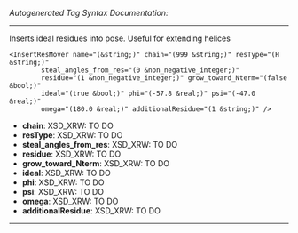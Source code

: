_Autogenerated Tag Syntax Documentation:_

---
Inserts ideal residues into pose. Useful for extending helices

```
<InsertResMover name="(&string;)" chain="(999 &string;)" resType="(H &string;)"
        steal_angles_from_res="(0 &non_negative_integer;)"
        residue="(1 &non_negative_integer;)" grow_toward_Nterm="(false &bool;)"
        ideal="(true &bool;)" phi="(-57.8 &real;)" psi="(-47.0 &real;)"
        omega="(180.0 &real;)" additionalResidue="(1 &string;)" />
```

-   **chain**: XSD_XRW: TO DO
-   **resType**: XSD_XRW: TO DO
-   **steal_angles_from_res**: XSD_XRW: TO DO
-   **residue**: XSD_XRW: TO DO
-   **grow_toward_Nterm**: XSD_XRW: TO DO
-   **ideal**: XSD_XRW: TO DO
-   **phi**: XSD_XRW: TO DO
-   **psi**: XSD_XRW: TO DO
-   **omega**: XSD_XRW: TO DO
-   **additionalResidue**: XSD_XRW: TO DO

---
